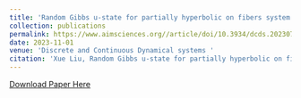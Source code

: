 ```yaml
---
title: 'Random Gibbs u-state for partially hyperbolic on fibers system'
collection: publications
permalink: https://www.aimsciences.org//article/doi/10.3934/dcds.2023070
date: 2023-11-01
venue: 'Discrete and Continuous Dynamical systems '
citation: 'Xue Liu, Random Gibbs u-state for partially hyperbolic on fibers system, Discrete and Continuous Dynamical systems, 43(2023), no. 11, 3862-3882. Doi: 10.3934/dcds.2023070'
---
```

[Download Paper Here]()